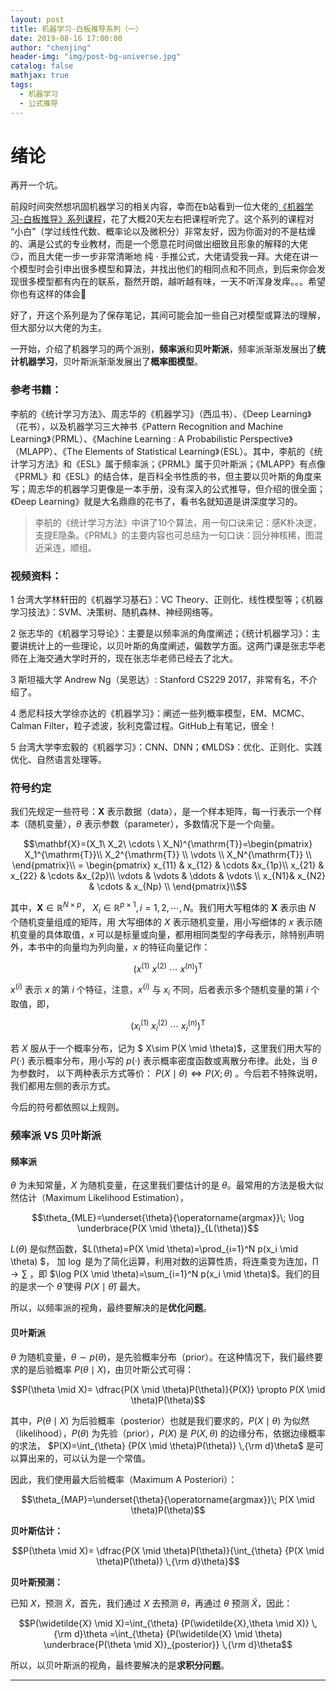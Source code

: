 ```yaml
---
layout: post
title: 机器学习-白板推导系列（一）
date: 2019-08-16 17:00:00
author: "chenjing"
header-img: "img/post-bg-universe.jpg"
catalog: false
mathjax: true
tags:
  - 机器学习
  - 公式推导
---
```


# 绪论

再开一个坑。

前段时间突然想巩固机器学习的相关内容，幸而在b站看到一位大佬的[《机器学习-白板推导》系列课程](https://space.bilibili.com/97068901/video)，花了大概20天左右把课程听完了。这个系列的课程对 “小白”（学过线性代数、概率论以及微积分）非常友好，因为你面对的不是枯燥的、满是公式的专业教材，而是一个愿意花时间做出细致且形象的解释的大佬😏，而且大佬一步一步非常清晰地 纯 · 手推公式，大佬请受我一拜。大佬在讲一个模型时会引申出很多模型和算法，并找出他们的相同点和不同点，到后来你会发现很多模型都有内在的联系，豁然开朗，越听越有味，一天不听浑身发痒。。。希望你也有这样的体会😬

好了，开这个系列是为了保存笔记，其间可能会加一些自己对模型或算法的理解，但大部分以大佬的为主。

一开始，介绍了机器学习的两个派别，**频率派**和**贝叶斯派**，频率派渐渐发展出了**统计机器学习**，贝叶斯派渐渐发展出了**概率图模型**。

### 参考书籍：

李航的《统计学习方法》、周志华的《机器学习》（西瓜书）、《Deep Learning》（花书），以及机器学习三大神书《Pattern Recognition and Machine Learning》（PRML）、《Machine Learning : A Probabilistic Perspective》（MLAPP）、《The Elements of Statistical Learning》（ESL）。其中，李航的《统计学习方法》和《ESL》属于频率派；《PRML》属于贝叶斯派；《MLAPP》有点像《PRML》和《ESL》的结合体，是百科全书性质的书，但主要以贝叶斯的角度来写；周志华的机器学习更像是一本手册，没有深入的公式推导，但介绍的很全面；《Deep Learning》就是大名鼎鼎的花书了，看书名就知道是讲深度学习的。

> 李航的《统计学习方法》中讲了10个算法，用一句口诀来记：感K朴决逻，支提E隐条。《PRML》的主要内容也可总结为一句口诀：回分神核稀，图混近采连，顺组。

### 视频资料：

1  台湾大学林轩田的《机器学习基石》：VC Theory、正则化、线性模型等；《机器学习技法》：SVM、决策树、随机森林、神经网络等。

2  张志华的《机器学习导论》：主要是以频率派的角度阐述；《统计机器学习》：主要讲统计上的一些理论，以贝叶斯的角度阐述，偏数学方面。这两门课是张志华老师在上海交通大学时开的，现在张志华老师已经去了北大。

3  斯坦福大学 Andrew Ng（吴恩达）: Stanford CS229 2017，非常有名，不介绍了。

4  悉尼科技大学徐亦达的《机器学习》：阐述一些列概率模型，EM、MCMC、Calman Filter，粒子滤波，狄利克雷过程。GitHub上有笔记，很全！

5  台湾大学李宏毅的《机器学习》：CNN、DNN；《MLDS》：优化、正则化、实践优化、自然语言处理等。

### 符号约定

我们先规定一些符号：$\mathbf{X}$ 表示数据（data），是一个样本矩阵，每一行表示一个样本（随机变量），$\theta$ 表示参数（parameter），多数情况下是一个向量。

$$\mathbf{X}=(X_1\ X_2\ \cdots \ X_N)^{\mathrm{T}}=\begin{pmatrix} X_1^{\mathrm{T}}\\ X_2^{\mathrm{T}} \\ \vdots \\ X_N^{\mathrm{T}} \\ \end{pmatrix}\\ = \begin{pmatrix} x_{11} & x_{12} & \cdots &x_{1p}\\ x_{21} & x_{22} & \cdots &x_{2p}\\ \vdots & \vdots & \ddots & \vdots \\ x_{N1}& x_{N2} & \cdots & x_{Np} \\ \end{pmatrix}\\$$ 

其中，$\mathbf{X} \in \mathbb{R}^{ N \times p}$， $X_i \in \mathbb{R}^{ p \times 1}, i = 1,2,\cdots,N$。我们用大写粗体的 $\mathbf{X}$ 表示由 $N$ 个随机变量组成的矩阵，用 大写细体的 $X$ 表示随机变量，用小写细体的 $x$ 表示随机变量的具体取值，$x$ 可以是标量或向量，都用相同类型的字母表示，除特别声明外，本书中的向量均为列向量，$x$ 的特征向量记作：

$$(x^{(1)}\ x^{(2)}\ \cdots \ x^{(n)})^{\mathrm{T}}$$

$x^{(i)}$ 表示 $x$ 的第 $i$ 个特征，注意，$x^{(i)}$ 与 $x_i$ 不同，后者表示多个随机变量的第 $i$ 个取值，即，

$$(x_i^{(1)}\ x_i^{(2)}\ \cdots \ x_i^{(n)})^{\mathrm{T}}$$

若 $X$ 服从于一个概率分布，记为 $ X\sim P(X \mid \theta)$，这里我们用大写的 $P(·)$ 表示概率分布，用小写的 $p(·)$ 表示概率密度函数或离散分布律。此处，当 $\theta$ 为参数时， 以下两种表示方式等价： $P(X \mid \theta) \iff P(X;\theta)$ 。今后若不特殊说明，我们都用左侧的表示方式。

今后的符号都依照以上规则。

### 频率派 VS 贝叶斯派

#### 频率派

$\theta$ 为未知常量，$X$ 为随机变量，在这里我们要估计的是 $\theta$。最常用的方法是极大似然估计（Maximum Likelihood Estimation），

$$\theta_{MLE}=\underset{\theta}{\operatorname{argmax}}\; \log  \underbrace{P(X \mid \theta)}_{L(\theta)}$$ 

$L(\theta)$ 是似然函数，$L(\theta)=P(X \mid \theta)=\prod_{i=1}^N p(x_i \mid \theta) $， 加 $\log$ 是为了简化运算，利用对数的运算性质，将连乘变为连加，$\prod \to \sum$ ，即 $\log P(X \mid \theta)=\sum_{i=1}^N p(x_i \mid \theta)$。我们的目的是求一个 $\hat{\theta}$ 使得 $P(X \mid \hat{\theta})$ 最大。

所以，以频率派的视角，最终要解决的是**优化问题**。

#### 贝叶斯派

$\theta$ 为随机变量，$\theta \sim p(\theta)$，是先验概率分布（prior）。在这种情况下，我们最终要求的是后验概率 $P(\theta \mid X)$，由贝叶斯公式可得：

$$P(\theta \mid X)= \dfrac{P(X \mid \theta)P(\theta)}{P(X)} \propto P(X \mid \theta)P(\theta)$$

其中，$P(\theta \mid X)$ 为后验概率（posterior）也就是我们要求的，$P(X \mid \theta)$ 为似然（likelihood），$P(\theta)$ 为先验（prior），$P(X)$ 是 $P(X, \theta)$ 的边缘分布，依据边缘概率的求法， $P(X)=\int_{\theta} {P(X \mid \theta)P(\theta)} \,{\rm d}\theta$ 是可以算出来的，可以认为是一个常值。

因此，我们使用最大后验概率（Maximum  A  Posteriori）：

$$\theta_{MAP}=\underset{\theta}{\operatorname{argmax}}\; P(X \mid \theta)P(\theta)$$

**贝叶斯估计：**

$$P(\theta \mid X)= \dfrac{P(X \mid \theta)P(\theta)}{\int_{\theta} {P(X \mid \theta)P(\theta)} \,{\rm d}\theta}$$

**贝叶斯预测：**

已知 $X$，预测 $\widetilde{X}$，首先，我们通过 $X$ 去预测 $\theta$，再通过 $\theta$ 预测 $\widetilde{X}$，因此：

$$P(\widetilde{X} \mid X)=\int_{\theta} {P(\widetilde{X},\theta \mid X)} \,{\rm d}\theta =\int_{\theta} {P(\widetilde{X} \mid \theta) \underbrace{P(\theta \mid X)}_{posterior}} \,{\rm d}\theta$$

所以，以贝叶斯派的视角，最终要解决的是**求积分问题**。

---

